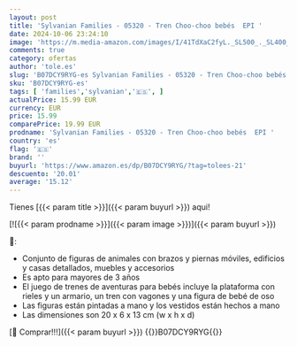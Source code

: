 ```yaml
---
layout: post
title: 'Sylvanian Families - 05320 - Tren Choo-choo bebés  EPI '
date: 2024-10-06 23:24:10
image: 'https://m.media-amazon.com/images/I/41TdXaC2fyL._SL500_._SL400_.jpg'
comments: true
category: ofertas
author: 'tole.es'
slug: 'B07DCY9RYG-es Sylvanian Families - 05320 - Tren Choo-choo bebés EPI'
sku: 'B07DCY9RYG-es'
tags: [ 'families','sylvanian','🇪🇸', ]
actualPrice: 15.99 EUR
currency: EUR
price: 15.99
comparePrice: 19.99 EUR
prodname: 'Sylvanian Families - 05320 - Tren Choo-choo bebés  EPI '
country: 'es'
flag: '🇪🇸'
brand: ''
buyurl: 'https://www.amazon.es/dp/B07DCY9RYG/?tag=tolees-21'
descuento: '20.01'
average: '15.12'
---
```


Tienes [{{< param title >}}]({{< param buyurl >}}) aqui!

[![{{< param prodname >}}]({{< param image >}})]({{< param buyurl >}})

🔎:

- Conjunto de figuras de animales con brazos y piernas móviles, edificios y casas detallados, muebles y accesorios
- Es apto para mayores de 3 años
- El juego de trenes de aventuras para bebés incluye la plataforma con rieles y un armario, un tren con vagones y una figura de bebé de oso
- Las figuras están pintadas a mano y los vestidos están hechos a mano
- Las dimensiones son 20 x 6 x 13 cm (w x h x d)

[🛒 Comprar!!!]({{< param buyurl >}})
{{<world>}}B07DCY9RYG{{</world>}}
